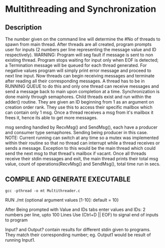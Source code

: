 # Multithreading and Synchronization

## Description
The number given on the command line will determine the #No of threads to spawn from main thread.
After threads are all created, program prompts user for inputs (2 numbers per line representing the message value and ID respectively).
WARNING: Program will seg fault if message is sent to non existing thread. Program stops waiting for input only when EOF is detected; a Termination message will be queued for each thread generated.
For negative values program will simply print error message and proceed to next line input.
Now threads can begin receiving messages and terminate after reading all their corresponding messages. A thread has to be in RUNNING QUEUE to do this and only one thread can receive messages and send a message back to main upon completion at a time.
Synchronization is done mainly through semaphores. Child threads exist and run within the adder() routine. They are given an ID beginning  from 1 as an argument on creation order rank. They use this to access their specific mailbox which can contain only 1 msg. Once a thread receives a msg from it's mailbox it frees it, hence its able to get more messages. 

msg sending handled by RecvMsg() and SendMsg(), each have a producer and consumer type semaphores. Sending being producer in this case.
NOTE: Current running can switch at any time so a mutex was implemented within their routine so that no thread can interrupt while a thread receives or sends a message. Exception to this would be the main thread which could send the next msg to that thread's mailbox if vacant. 
Once all threads receive their stdin messages and exit, the main thread prints their total msg value, count of operations(RecvMsg() and SendMsg(), total time run in secs. 

## COMPILE AND GENERATE EXECUTABLE
```shell script
gcc -pthread -o mt Multithreader.c
```

RUN 
./mt {optional argument values [1-10]: default = 10}

After Being prompted with Value and IDs tabs
enter values and IDs: 2 numbers per line, upto 100 Lines
Use (Ctrl+D || EOF) to signal end of inputs to program

Input? and Output? contain results for different stdin given to programs. They match their corresponding number; eg. Output1 would be result of running Input1.






